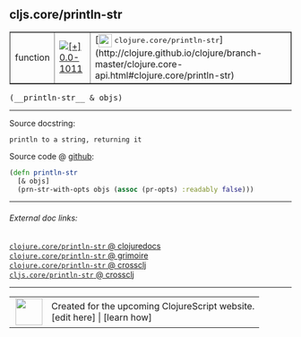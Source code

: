 ## cljs.core/println-str



 <table border="1">
<tr>
<td>function</td>
<td><a href="https://github.com/cljsinfo/cljs-api-docs/tree/0.0-1011"><img valign="middle" alt="[+] 0.0-1011" title="Added in 0.0-1011" src="https://img.shields.io/badge/+-0.0--1011-lightgrey.svg"></a> </td>
<td>
[<img height="24px" valign="middle" src="http://i.imgur.com/1GjPKvB.png"> <samp>clojure.core/println-str</samp>](http://clojure.github.io/clojure/branch-master/clojure.core-api.html#clojure.core/println-str)
</td>
</tr>
</table>


 <samp>
(__println-str__ & objs)<br>
</samp>

---





Source docstring:

```
println to a string, returning it
```


Source code @ [github](https://github.com/clojure/clojurescript/blob/r3264/src/main/cljs/cljs/core.cljs#L8647-L8650):

```clj
(defn println-str
  [& objs]
  (prn-str-with-opts objs (assoc (pr-opts) :readably false)))
```

<!--
Repo - tag - source tree - lines:

 <pre>
clojurescript @ r3264
└── src
    └── main
        └── cljs
            └── cljs
                └── <ins>[core.cljs:8647-8650](https://github.com/clojure/clojurescript/blob/r3264/src/main/cljs/cljs/core.cljs#L8647-L8650)</ins>
</pre>

-->

---



###### External doc links:

[`clojure.core/println-str` @ clojuredocs](http://clojuredocs.org/clojure.core/println-str)<br>
[`clojure.core/println-str` @ grimoire](http://conj.io/store/v1/org.clojure/clojure/1.7.0-beta3/clj/clojure.core/println-str/)<br>
[`clojure.core/println-str` @ crossclj](http://crossclj.info/fun/clojure.core/println-str.html)<br>
[`cljs.core/println-str` @ crossclj](http://crossclj.info/fun/cljs.core.cljs/println-str.html)<br>

---

 <table>
<tr><td>
<img valign="middle" align="right" width="48px" src="http://i.imgur.com/Hi20huC.png">
</td><td>
Created for the upcoming ClojureScript website.<br>
[edit here] | [learn how]
</td></tr></table>

[edit here]:https://github.com/cljsinfo/cljs-api-docs/blob/master/cljsdoc/cljs.core_println-str.cljsdoc
[learn how]:https://github.com/cljsinfo/cljs-api-docs/wiki/cljsdoc-files

<!--

This information was too distracting to show to readers, but I'll leave it
commented here since it is helpful to:

- pretty-print the data used to generate this document
- and show how to retrieve that data



The API data for this symbol:

```clj
{:ns "cljs.core",
 :name "println-str",
 :signature ["[& objs]"],
 :history [["+" "0.0-1011"]],
 :type "function",
 :full-name-encode "cljs.core_println-str",
 :source {:code "(defn println-str\n  [& objs]\n  (prn-str-with-opts objs (assoc (pr-opts) :readably false)))",
          :title "Source code",
          :repo "clojurescript",
          :tag "r3264",
          :filename "src/main/cljs/cljs/core.cljs",
          :lines [8647 8650]},
 :full-name "cljs.core/println-str",
 :clj-symbol "clojure.core/println-str",
 :docstring "println to a string, returning it"}

```

Retrieve the API data for this symbol:

```clj
;; from Clojure REPL
(require '[clojure.edn :as edn])
(-> (slurp "https://raw.githubusercontent.com/cljsinfo/cljs-api-docs/catalog/cljs-api.edn")
    (edn/read-string)
    (get-in [:symbols "cljs.core/println-str"]))
```

-->
